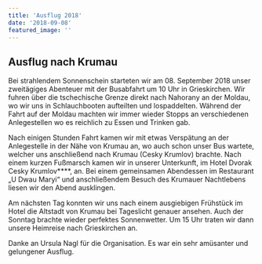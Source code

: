 ```yaml
---
title: 'Ausflug 2018'
date: '2018-09-08'
featured_image: ''
---
```


## Ausflug nach Krumau

Bei strahlendem Sonnenschein starteten wir am 08. September 2018 unser zweitägiges Abenteuer mit der Busabfahrt um 10 Uhr in Grieskirchen. Wir fuhren über die tschechische Grenze direkt nach Nahorany an der Moldau, wo wir uns in Schlauchbooten aufteilten und lospaddelten. Während der Fahrt auf der Moldau machten wir immer wieder Stopps an verschiedenen Anlegestellen wo es reichlich zu Essen und Trinken gab.

Nach einigen Stunden Fahrt kamen wir mit etwas Verspätung an der Anlegestelle in der Nähe von Krumau an, wo auch schon unser Bus wartete, welcher uns anschließend nach Krumau (Cesky Krumlov) brachte. Nach einem kurzen Fußmarsch kamen wir in unserer Unterkunft, im Hotel Dvorak Cesky Krumlov****, an. Bei einem gemeinsamen Abendessen im Restaurant „U Dwau Maryi“ und anschließendem Besuch des Krumauer Nachtlebens liesen wir den Abend ausklingen.

Am nächsten Tag konnten wir uns nach einem ausgiebigen Frühstück im Hotel die Altstadt von Krumau bei Tageslicht genauer ansehen. Auch der Sonntag brachte wieder perfektes Sonnenwetter. Um 15 Uhr traten wir dann unsere Heimreise nach Grieskirchen an.

Danke an Ursula Nagl für die Organisation. Es war ein sehr amüsanter und gelungener Ausflug.
